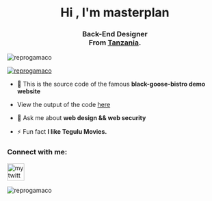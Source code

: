 <h1 align="center">Hi , I'm masterplan</h1>
<h3 align="center"> Back-End Designer </br>  From <a href='https://www.tanzania.go.tz/' >Tanzania</a>.</h3>

<p align="left"> <img src="https://komarev.com/ghpvc/?username=reprogamaco&label=Profile%20views&color=0e75b6&style=flat" alt="reprogamaco" /> </p>

<p align="left"> <a href="https://github.com/ryo-ma/github-profile-trophy"><img src="https://github-profile-trophy.vercel.app/?username=reprogamaco" alt="reprogamaco" /></a> </p>

- 🌱 This is the source code of the famous **black-goose-bistro demo website**

- View the output of the code <a href="https://reprogamaco.github.io/black-goose-bistro"> here </a>
- 💬 Ask me about **web design && web security**

- ⚡ Fun fact **I like Tegulu Movies.**

<h3 align="left">Connect with me:</h3>
<a href="https://twitter.com/reprogamaco" target="_blank" rel="noreferrer"> <img src="https://upload.wikimedia.org/wikipedia/commons/thumb/6/6f/Logo_of_Twitter.svg/512px-Logo_of_Twitter.svg.png" alt="my twitter account" width="40" height="40"/> </a> 

<p align="left">
</p>


<p><img align="center" src="https://github-readme-streak-stats.herokuapp.com/?user=reprogamaco&" alt="reprogamaco" /></p
